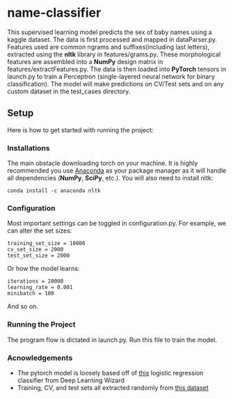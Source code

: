 # name-classifier
This supervised learning model predicts the sex of baby names using a kaggle dataset. The data is first processed and mapped in dataParser.py. Features used are common ngrams and suffixes(including last letters), extracted using the **nltk** library in features/grams.py. These morphological features are assembled into a **NumPy** design matrix in features/extractFeatures.py. The data is then loaded into **PyTorch** tensors in launch.py to train a Perceptron (single-layered neural network for binary classification). The model will make predictions on CV/Test sets and on any custom dataset in the test_cases directory. 

## Setup
Here is how to get started with running the project:

### Installations
The main obstacle downloading torch on your machine. It is highly recommended you use [Anaconda](https://anaconda.org/pytorch/pytorch) as your package manager as it will handle all dependencies (**NumPy**, **SciPy**, etc.). You will also need to install nltk:
```
conda install -c anaconda nltk
```
### Configuration
Most important settings can be toggled in configuration.py. For example, we can alter the set sizes: 
```python3
training_set_size = 10000
cv_set_size = 2000
test_set_size = 2000
```
Or how the model learns:
```python3
iterations = 20000
learning_rate = 0.001
minibatch = 100
```
And so on.

### Running the Project
The program flow is dictated in launch.py. Run this file to train the model. 


### Acnowledgements
* The pytorch model is loosely based off of [this](https://www.deeplearningwizard.com/deep_learning/practical_pytorch/pytorch_logistic_regression/) logistic regression classifier from Deep Learning Wizard
* Training, CV, and test sets all extracted randomly from [this dataset](https://www.kaggle.com/kaggle/us-baby-names)

